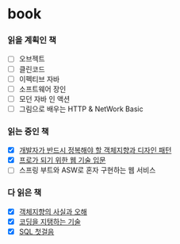 # book
### 읽을 계획인 책
- [ ] 오브젝트
- [ ] 클린코드
- [ ] 이펙티브 자바
- [ ] 소프트웨어 장인
- [ ] 모던 자바 인 액션
- [ ] 그림으로 배우는 HTTP & NetWork Basic

### 읽는 중인 책
- [x] [개발자가 반드시 정복해야 할 객체지향과 디자인 패턴](https://github.com/pjy1368/book/tree/main/%EA%B0%9C%EB%B0%9C%EC%9E%90%EA%B0%80%20%EB%B0%98%EB%93%9C%EC%8B%9C%20%EC%A0%95%EB%B3%B5%ED%95%B4%EC%95%BC%20%ED%95%A0%20%EA%B0%9D%EC%B2%B4%20%EC%A7%80%ED%96%A5%EA%B3%BC%20%EB%94%94%EC%9E%90%EC%9D%B8%20%ED%8C%A8%ED%84%B4)
- [x] [프로가 되기 위한 웹 기술 입문](https://github.com/pjy1368/book/tree/main/%ED%94%84%EB%A1%9C%EA%B0%80%20%EB%90%98%EA%B8%B0%20%EC%9C%84%ED%95%9C%20%EC%9B%B9%20%EA%B8%B0%EC%88%A0%20%EC%9E%85%EB%AC%B8)
- [ ] 스프링 부트와 ASW로 혼자 구현하는 웹 서비스

### 다 읽은 책
- [x] [객체지향의 사실과 오해](https://github.com/pjy1368/book/tree/main/%EA%B0%9D%EC%B2%B4%EC%A7%80%ED%96%A5%EC%9D%98%20%EC%82%AC%EC%8B%A4%EA%B3%BC%20%EC%98%A4%ED%95%B4)
- [x] [코딩을 지탱하는 기술](https://github.com/pjy1368/book/tree/main/%EC%BD%94%EB%94%A9%EC%9D%84%20%EC%A7%80%ED%83%B1%ED%95%98%EB%8A%94%20%EA%B8%B0%EC%88%A0)
- [x] [SQL 첫걸음](https://github.com/pjy1368/book/tree/main/SQL%20%EC%B2%AB%EA%B1%B8%EC%9D%8C) 
